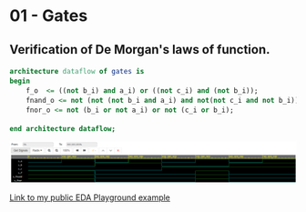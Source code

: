 # 01 - Gates
## Verification of De Morgan's laws of function.

```vhdl 
architecture dataflow of gates is
begin
    f_o  <= ((not b_i) and a_i) or ((not c_i) and (not b_i));
 	fnand_o <= not (not (not b_i and a_i) and not(not c_i and not b_i));
    fnor_o <= not (b_i or not a_i) or not (c_i or b_i);

end architecture dataflow;
```

![graf](Images/graf.png)


[Link to my public EDA Playground example](https://www.edaplayground.com/x/Z594)
